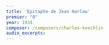 ```yaml
---
title: 'Epitaphe de Jean Harlow'
premier: "0"
year: 1934
composer: /composers/charles-koechlin
audio_excerpts: 
---
```


